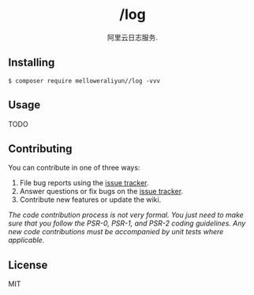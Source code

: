 <h1 align="center"> /log </h1>

<p align="center"> 阿里云日志服务.</p>


## Installing

```shell
$ composer require melloweraliyun//log -vvv
```

## Usage

TODO

## Contributing

You can contribute in one of three ways:

1. File bug reports using the [issue tracker](https://github.com/melloweraliyun//log/issues).
2. Answer questions or fix bugs on the [issue tracker](https://github.com/melloweraliyun//log/issues).
3. Contribute new features or update the wiki.

_The code contribution process is not very formal. You just need to make sure that you follow the PSR-0, PSR-1, and PSR-2 coding guidelines. Any new code contributions must be accompanied by unit tests where applicable._

## License

MIT